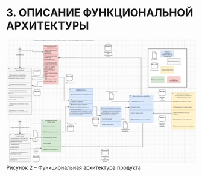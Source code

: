 # 3. ОПИСАНИЕ ФУНКЦИОНАЛЬНОЙ АРХИТЕКТУРЫ  


![Рисунок-2](./Приложение5.png)
Рисунок 2 – Функциональная архитектура продукта
